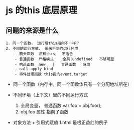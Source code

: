 #  js 的this 底层原理

## 问题的来源是什么
    1. 同一个函数， 运行后this指向不一样？
    2. 不同的运行方式， 带来不同的运行环境
        - 箭头函数  没有this   不适合
        - 普通函数  严格模式    全局|undefined   不够明显
        - 构造函数  new   |   普通函数   麻烦
        - call apply bind
        - 事件处理函数 this指向event.target
        
- 同一个函数（内存中，同一个函数体只有一个分配地址所在）
- 不同环境（上下文）里的不同运行方式
    1. 全局变量， 普通函数  var foo = obj.foo();
    2. obj.foo 属性  指向了函数

- 对象方法 + 引用式赋值  1.html  最根正苗红的例子

